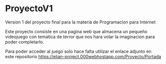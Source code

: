# ProyectoV1
Version 1 del proyecto final para la materia de Programacion para Internet

Este proyecto consiste en una pagina web que almacena un pequeño videojuego con tematica de terror que nos hara volar la imaginacion para poder completarlo.

Para poder acceder al juego solo hace falta utilizar el enlace adjunto en este repositorio https://elian-project.000webhostapp.com/Proyecto/Portada
